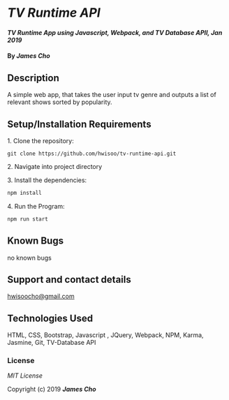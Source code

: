 # _TV Runtime API_

#### _TV Runtime App using Javascript, Webpack, and TV Database APII, Jan 2019_

#### By _**James Cho**_

## Description

A simple web app, that takes the user input tv genre and outputs a list of relevant shows sorted by popularity.

## Setup/Installation Requirements

1\. Clone the repository:

```
git clone https://github.com/hwisoo/tv-runtime-api.git
```
2\. Navigate into project directory


3\. Install the dependencies:

```bash
npm install
```
4\. Run the Program:

```bash
npm run start
```




## Known Bugs

no known bugs

## Support and contact details

hwisoocho@gmail.com

## Technologies Used

HTML, CSS, Bootstrap, Javascript , JQuery, Webpack, NPM, Karma, Jasmine, Git, TV-Database API

### License

*MIT License*

Copyright (c) 2019 **_James Cho_**

